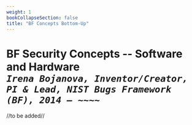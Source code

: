 ```yaml
---
weight: 1
bookCollapseSection: false
title: "BF Concepts Bottom-Up"
---
```

# BF Security Concepts -- Software and Hardware<br/>_`Irena Bojanova, Inventor/Creator, PI & Lead, NIST Bugs Framework (BF), 2014 – ~~~~`_

//to be added//